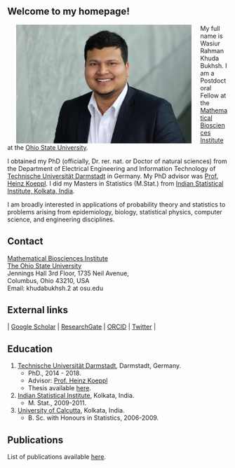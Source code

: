 <h2>Welcome to my homepage!</h2>
<div class="row">
  <div class="col">
      <img align="left" src="/image/KhudaBukhsh_Wasiur.JPG" alt="My only professional picture" width="400" hspace="20"/>
    <p float="right">My full name is Wasiur Rahman Khuda Bukhsh. I am a Postdoctoral Fellow at the <a href="https://mbi.osu.edu">Mathematical Biosciences Institute</a> at the <a href="https://www.osu.edu">Ohio State University</a>. 
    </p>
    <p float="right">I obtained my PhD (officially, Dr. rer. nat. or Doctor of natural sciences) from the Department of Electrical Engineering and Information Technology of <a href="https://www.tu-darmstadt.de/index.en.jsp">Technische Universität Darmstadt</a> in Germany. My PhD advisor was <a href="http://www.bcs.tu-darmstadt.de/biocomm/people_1/professor/heinzkoeppl.en.jsp">Prof. Heinz Koeppl</a>. I did my Masters in Statistics (M.Stat.) from <a href="https://www.isical.ac.in/">Indian Statistical Institute, Kolkata, India</a>. 
    </p>
  </div>
</div>


[1]: /image/KhudaBukhsh_Wasiur.JPG


I am broadly interested in applications of probability theory and statistics to problems arising from epidemiology, biology, statistical physics, computer science, and engineering disciplines. 



## Contact
[Mathematical Biosciences Institute](https://mbi.osu.edu)    
[The Ohio State University](https://www.osu.edu)     
Jennings Hall 3rd Floor, 1735 Neil Avenue,   
Columbus, Ohio 43210, USA    
Email: khudabukhsh.2 at osu.edu

## External links
| [Google Scholar](https://scholar.google.de/citations?user=omkLnoEAAAAJ&hl=en) | [ResearchGate](https://www.researchgate.net/profile/Wasiur_R_Khudabukhsh) | [ORCID](https://orcid.org/0000-0003-1803-0470) | [Twitter](https://twitter.com/wasiur_rahman) |


## Education
1. [Technische Universität Darmstadt](https://www.tu-darmstadt.de/index.en.jsp), Darmstadt, Germany.
    * PhD., 2014 - 2018.
    * Advisor: [Prof. Heinz Koeppl](http://www.bcs.tu-darmstadt.de/biocomm/people_1/professor/heinzkoeppl.en.jsp)
    * Thesis available [here](http://tuprints.ulb.tu-darmstadt.de/7588/).
2. [Indian Statistical Institute](http://www.isical.ac.in/), Kolkata, India.
    * M. Stat., 2009-2011.
3. [University of Calcutta](http://www.caluniv.ac.in/), Kolkata, India.
    * B. Sc. with Honours in Statistics, 2006-2009. 

## Publications 

List of publications available [here](https://wasiur.github.io/Publications/).
